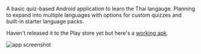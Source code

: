 A basic quiz-based Android application to learn the Thai langauge. Planning to expand into multiple languages with options for custom quizzes and built-in starter language packs.

Haven't released it to the Play store yet but here's a [working apk](https://chadsebranek.com/files/learn-thai-mai-mobile.apk).

![app screenshot](https://chadsebranek.com/files/thai-app-screenshot.jpg)


